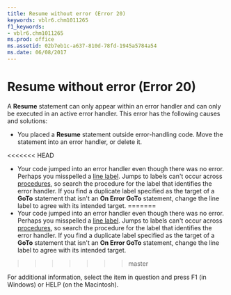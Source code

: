 ```yaml
---
title: Resume without error (Error 20)
keywords: vblr6.chm1011265
f1_keywords:
- vblr6.chm1011265
ms.prod: office
ms.assetid: 02b7eb1c-a637-810d-78fd-1945a5784a54
ms.date: 06/08/2017
---
```



# Resume without error (Error 20)

A  **Resume** statement can only appear within an error handler and can only be executed in an active error handler. This error has the following causes and solutions:



- You placed a  **Resume** statement outside error-handling code. Move the statement into an error handler, or delete it.
    
<<<<<<< HEAD
- Your code jumped into an error handler even though there was no error. Perhaps you misspelled a [line label](../../Glossary/vbe-glossary.md). Jumps to labels can't occur across [procedures](../../Glossary/vbe-glossary.md), so search the procedure for the label that identifies the error handler. If you find a duplicate label specified as the target of a  **GoTo** statement that isn't an **On Error GoTo** statement, change the line label to agree with its intended target.
=======
- Your code jumped into an error handler even though there was no error. Perhaps you misspelled a [line label](../../Glossary/vbe-glossary.md#line-label). Jumps to labels can't occur across [procedures](../../Glossary/vbe-glossary.md#procedure), so search the procedure for the label that identifies the error handler. If you find a duplicate label specified as the target of a  **GoTo** statement that isn't an **On Error GoTo** statement, change the line label to agree with its intended target.
>>>>>>> master
    

For additional information, select the item in question and press F1 (in Windows) or HELP (on the Macintosh).

